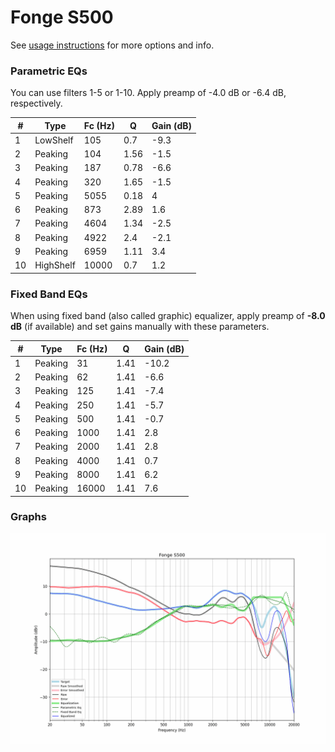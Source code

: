 # Fonge S500
See [usage instructions](https://github.com/jaakkopasanen/AutoEq#usage) for more options and info.

### Parametric EQs
You can use filters 1-5 or 1-10. Apply preamp of -4.0 dB or -6.4 dB, respectively.

|   # | Type      |   Fc (Hz) |    Q |   Gain (dB) |
|-----|-----------|-----------|------|-------------|
|   1 | LowShelf  |       105 | 0.7  |        -9.3 |
|   2 | Peaking   |       104 | 1.56 |        -1.5 |
|   3 | Peaking   |       187 | 0.78 |        -6.6 |
|   4 | Peaking   |       320 | 1.65 |        -1.5 |
|   5 | Peaking   |      5055 | 0.18 |         4   |
|   6 | Peaking   |       873 | 2.89 |         1.6 |
|   7 | Peaking   |      4604 | 1.34 |        -2.5 |
|   8 | Peaking   |      4922 | 2.4  |        -2.1 |
|   9 | Peaking   |      6959 | 1.11 |         3.4 |
|  10 | HighShelf |     10000 | 0.7  |         1.2 |

### Fixed Band EQs
When using fixed band (also called graphic) equalizer, apply preamp of **-8.0 dB** (if available) and set gains manually with these parameters.

|   # | Type    |   Fc (Hz) |    Q |   Gain (dB) |
|-----|---------|-----------|------|-------------|
|   1 | Peaking |        31 | 1.41 |       -10.2 |
|   2 | Peaking |        62 | 1.41 |        -6.6 |
|   3 | Peaking |       125 | 1.41 |        -7.4 |
|   4 | Peaking |       250 | 1.41 |        -5.7 |
|   5 | Peaking |       500 | 1.41 |        -0.7 |
|   6 | Peaking |      1000 | 1.41 |         2.8 |
|   7 | Peaking |      2000 | 1.41 |         2.8 |
|   8 | Peaking |      4000 | 1.41 |         0.7 |
|   9 | Peaking |      8000 | 1.41 |         6.2 |
|  10 | Peaking |     16000 | 1.41 |         7.6 |

### Graphs
![](./Fonge%20S500.png)
